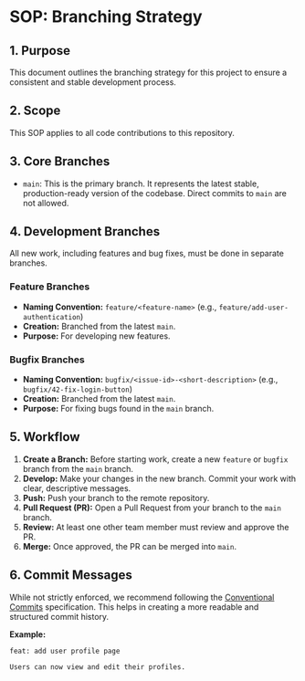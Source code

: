 # SOP: Branching Strategy

## 1. Purpose
This document outlines the branching strategy for this project to ensure a consistent and stable development process.

## 2. Scope
This SOP applies to all code contributions to this repository.

## 3. Core Branches

*   `main`: This is the primary branch. It represents the latest stable, production-ready version of the codebase. Direct commits to `main` are not allowed.

## 4. Development Branches

All new work, including features and bug fixes, must be done in separate branches.

### Feature Branches

*   **Naming Convention:** `feature/<feature-name>` (e.g., `feature/add-user-authentication`)
*   **Creation:** Branched from the latest `main`.
*   **Purpose:** For developing new features.

### Bugfix Branches

*   **Naming Convention:** `bugfix/<issue-id>-<short-description>` (e.g., `bugfix/42-fix-login-button`)
*   **Creation:** Branched from the latest `main`.
*   **Purpose:** For fixing bugs found in the `main` branch.

## 5. Workflow

1.  **Create a Branch:** Before starting work, create a new `feature` or `bugfix` branch from the `main` branch.
2.  **Develop:** Make your changes in the new branch. Commit your work with clear, descriptive messages.
3.  **Push:** Push your branch to the remote repository.
4.  **Pull Request (PR):** Open a Pull Request from your branch to the `main` branch.
5.  **Review:** At least one other team member must review and approve the PR.
6.  **Merge:** Once approved, the PR can be merged into `main`.

## 6. Commit Messages

While not strictly enforced, we recommend following the [Conventional Commits](https://www.conventionalcommits.org/) specification. This helps in creating a more readable and structured commit history.

**Example:**

```
feat: add user profile page

Users can now view and edit their profiles.
```
